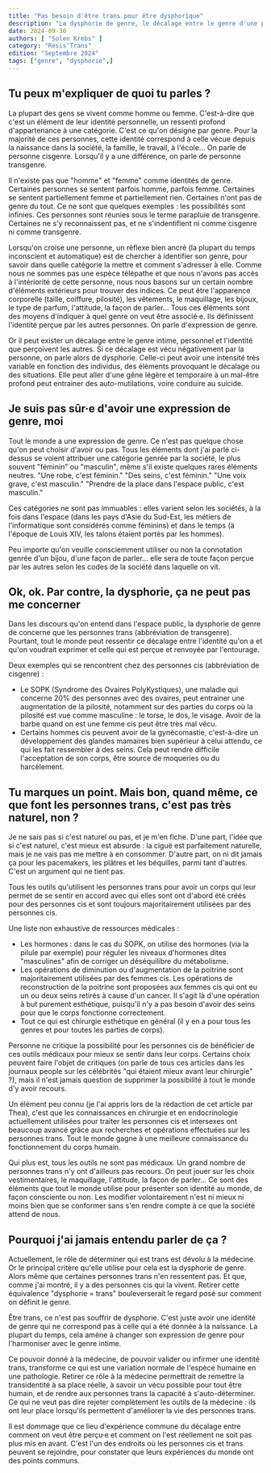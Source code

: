 ```yaml
---
title: "Pas besoin d'être trans pour être dysphorique"
description: "La dysphorie de genre, le décalage entre le genre d'une personne et la façon dont elle est perçue est très fortement associée à la transidentité. Pourtant les personnes cisgenre peuvent la vivre aussi."
date: 2024-09-30
authors: [ "Solen Krebs" ]
category: "Resis'Trans"
edition: "Septembre 2024"
tags: ["genre", "dysphorie",]
---
```


## Tu peux m'expliquer de quoi tu parles ?

La plupart des gens se vivent comme homme ou femme. C'est-à-dire que c'est un élément de leur identité personnelle, un ressenti profond d'appartenance à une catégorie. C'est ce qu'on désigne par genre. Pour la majorité de ces personnes, cette identité correspond à celle vécue depuis la naissance dans la société, la famille, le travail, à l'école… On parle de personne cisgenre. Lorsqu'il y a une différence, on parle de personne transgenre.

Il n'existe pas que "homme" et "femme" comme identités de genre. Certaines personnes se sentent parfois homme, parfois femme. Certaines se sentent partiellement femme et partiellement rien. Certaines n'ont pas de genre du tout. Ce ne sont que quelques exemples : les possibilités sont infinies. Ces personnes sont réunies sous le terme parapluie de transgenre. Certaines ne s'y reconnaissent pas, et ne s'indentifient ni comme cisgenre ni comme transgenre.

Lorsqu'on croise une personne, un réflexe bien ancré (la plupart du temps inconscient et automatique) est de chercher à identifier son genre, pour savoir dans quelle catégorie la mettre et comment s'adresser à elle. Comme nous ne sommes pas une espèce télépathe et que nous n'avons pas accès à l'intériorité de cette personne, nous nous basons sur un certain nombre d'éléments extérieurs pour trouver des indices. Ce peut être l'apparence corporelle (taille, coiffure, pilosité), les vêtements, le maquillage, les bijoux, le type de parfum, l'attitude, la façon de parler… Tous ces éléments sont des moyens d'indiquer à quel genre on veut être associé·e. Ils définissent l'identité perçue par les autres personnes. On parle d'expression de genre.

Or il peut exister un décalage entre le genre intime, personnel et l'identité que perçoivent les autres. Si ce décalage est vécu négativement par la personne, on parle alors de dysphorie. Celle-ci peut avoir une intensité très variable en fonction des individus, des éléments provoquant le décalage ou des situations. Elle peut aller d'une gêne légère et temporaire à un mal-être profond peut entrainer des auto-mutilations, voire conduire au suicide.


## Je suis pas sûr·e d'avoir une expression de genre, moi

Tout le monde a une expression de genre. Ce n'est pas quelque chose qu'on peut choisir d'avoir ou pas. Tous les éléments dont j'ai parlé ci-dessus se voient attribuer une catégorie genrée par la société, le plus souvent "féminin" ou "masculin", même s'il existe quelques rares éléments neutres. "Une robe, c'est féminin." "Des seins, c'est féminin." "Une voix grave, c'est masculin." "Prendre de la place dans l'espace public, c'est masculin."

Ces catégories ne sont pas immuables : elles varient selon les sociétés, à la fois dans l'espace (dans les pays d'Asie du Sud-Est, les métiers de l'informatique sont considérés comme féminins) et dans le temps (à l'époque de Louis XIV, les talons étaient portés par les hommes).

Peu importe qu'on veuille consciemment utiliser ou non la connotation genrée d'un bijou, d'une façon de parler… elle sera de toute façon perçue par les autres selon les codes de la société dans laquelle on vit.


## Ok, ok. Par contre, la dysphorie, ça ne peut pas me concerner

Dans les discours qu'on entend dans l'espace public, la dysphorie de genre de concerne que les personnes trans (abbréviation de transgenre). Pourtant, tout le monde peut ressentir ce décalage entre l'identité qu'on a et qu'on voudrait exprimer et celle qui est perçue et renvoyée par l'entourage.

Deux exemples qui se rencontrent chez des personnes cis (abbréviation de cisgenre) :
- Le SOPK (Syndrome des Ovaires PolyKystiques), une maladie qui concerne 20% des personnes avec des ovaires, peut entrainer une augmentation de la pilosité, notamment sur des parties du corps où la pilosité est vue comme masculine : le torse, le dos, le visage. Avoir de la barbe quand on est une femme cis peut être très mal vécu.
- Certains hommes cis peuvent avoir de la gynécomastie, c'est-à-dire un développement des glandes mamaires bien supérieur à celui attendu, ce qui les fait ressembler à des seins. Cela peut rendre difficile l'acceptation de son corps, être source de moqueries ou du harcèlement.


## Tu marques un point. Mais bon, quand même, ce que font les personnes trans, c'est pas très naturel, non ?

Je ne sais pas si c'est naturel ou pas, et je m'en fiche. D'une part, l'idée que si c'est naturel, c'est mieux est absurde : la ciguë est parfaitement naturelle, mais je ne vais pas me mettre à en consommer. D'autre part, on ni dit jamais ça pour les pacemakers, les plâtres et les béquilles, parmi tant d'autres.  C'est un argument qui ne tient pas.

Tous les outils qu'utilisent les personnes trans pour avoir un corps qui leur permet de se sentir en accord avec qui elles sont ont d'abord été créés pour des personnes cis et sont toujours majoritairement utilisées par des personnes cis.

Une liste non exhaustive de ressources médicales :
- Les hormones : dans le cas du SOPK, on utilise des hormones (via la pilule par exemple) pour réguler les niveaux d'hormones dites "masculines" afin de corriger un déséquilibre du métabolisme.
- Les opérations de diminution ou d'augmentation de la poitrine sont majoritairement utilisées par des femmes cis. Les opérations de reconstruction de la poitrine sont proposées aux femmes cis qui ont eu un ou deux seins retirés à cause d'un cancer. Il s'agit là d'une opération à but purement esthétique, puisqu'il n'y a pas besoin d'avoir des seins pour que le corps fonctionne correctement.
- Tout ce qui est chirurgie esthétique en général (il y en a pour tous les genres et pour toutes les parties de corps).

Personne ne critique la possibilité pour les personnes cis de bénéficier de ces outils médicaux pour mieux se sentir dans leur corps. Certains choix peuvent faire l'objet de critiques (on parle de tous ces articles dans les journaux people sur les célébrités "qui étaient mieux avant leur chirurgie" ?), mais il n'est jamais question de supprimer la possibilité à tout le monde d'y avoir recours.

Un élément peu connu (je l'ai appris lors de la rédaction de cet article par Thea), c'est que les connaissances en chirurgie et en endocrinologie actuellement utilisées pour traiter les personnes cis et intersexes ont beaucoup avancé grâce aux recherches et opérations effectuées sur les personnes trans. Tout le monde gagne à une meilleure connaissance du fonctionnement du corps humain.

Qui plus est, tous les outils ne sont pas médicaux. Un grand nombre de personnes trans n'y ont d'ailleurs pas recours. On peut jouer sur les choix vestimentaires, le maquillage, l'attitude, la façon de parler… Ce sont des éléments que tout le monde utilise pour présenter son identité au monde, de façon consciente ou non. Les modifier volontairement n'est ni mieux ni moins bien que se conformer sans s'en rendre compte à ce que la société attend de nous.


## Pourquoi j'ai jamais entendu parler de ça ?

Actuellement, le rôle de déterminer qui est trans est dévolu à la médecine. Or le principal critère qu'elle utilise pour cela est la dysphorie de genre. Alors même que certaines personnes trans n'en ressentent pas. Et que, comme j'ai montré, il y a des personnes cis qui la vivent. Retirer cette équivalence "dysphorie = trans" bouleverserait le regard posé sur comment on définit le genre.

Être trans, ce n'est pas souffrir de dysphorie. C'est juste avoir une identité de genre qui ne correspond pas à celle qui a été donnée à la naissance. La plupart du temps, cela amène à changer son expression de genre pour l'harmoniser avec le genre intime.

Ce pouvoir donné à la médecine, de pouvoir valider ou infirmer une identité trans, transforme ce qui est une variation normale de l'espèce humaine en une pathologie. Retirer ce rôle à la médecine permettrait de remettre la transidentité à sa place réelle, à savoir un vécu possible pour tout être humain, et de rendre aux personnes trans la capacité à s'auto-déterminer. Ce qui ne veut pas dire rejeter complètement les outils de la médecine : ils ont leur place lorsqu'ils permettent d'améliorer la vie des personnes trans.

Il est dommage que ce lieu d'expérience commune du décalage entre comment on veut être perçu·e et comment on l'est réellement ne soit pas plus mis en avant. C'est l'un des endroits où les personnes cis et trans peuvent se rejoindre, pour constater que leurs expériences du monde ont des points communs.